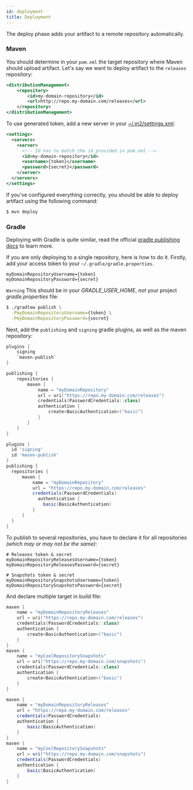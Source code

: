 ```yaml
---
id: deployment
title: Deployment
---
```


The deploy phase adds your artifact to a remote repository automatically.

### Maven

You should determine in your `pom.xml` the target repository where Maven should upload artifact.
Let's say we want to deploy artifact to the `releases` repository:

```xml
<distributionManagement>
    <repository>
        <id>my-domain-repository</id>
        <url>http://repo.my-domain.com/releases</url>
    </repository>
</distributionManagement>
```

To use generated token, add a new server in your [~/.m2/settings.xml](https://maven.apache.org/settings.html):

```xml
<settings>
  <servers>
    <server>
      <!-- Id has to match the id provided in pom.xml -->
      <id>my-domain-repository</id>
      <username>{token}</username>
      <password>{secret}</password>
    </server>
  </servers>
</settings>
```

If you've configured everything correctly, you should be able to deploy artifact using the following command:

```bash
$ mvn deploy
```

### Gradle

Deploying with Gradle is quite similar, read the official [gradle publishing docs](https://docs.gradle.org/current/userguide/publishing_maven.html) to learn more.

If you are only deploying to a single repository, here is how to do it.
Firstly, add your access token to your `~/.gradle/gradle.properties`.

<CodeVariants>
  <CodeVariant name="~/.gradle/gradle.properties">

```properties
myDomainRepositoryUsername={token}
myDomainRepositoryPassword={secret}
```

`Warning` This should be in your _GRADLE_USER_HOME_, *not* your project _gradle.properties_ file:

  </CodeVariant>
  <CodeVariant name="Via command line properties">
  
```bash
$ ./gradlew publish \
  -PmyDomainRepositoryUsername={token} \
  -PmyDomainRepositoryPassword={secret}
```

  </CodeVariant>
</CodeVariants>

Next, add the `publishing` and `signing` gradle plugins, as well as the maven repository:

<CodeVariants>
  <CodeVariant name="Gradle (Kts)">

```kotlin
plugins {
    signing
    `maven-publish`
}

publishing {
    repositories {
        maven {
            name = "myDomainRepository"
            url = uri("https://repo.my-domain.com/releases")
            credentials(PasswordCredentials::class)
            authentication {
                create<BasicAuthentication>("basic")
            }
        }
    }
}
```

  </CodeVariant>
  <CodeVariant name="Gradle (Groovy)">

```groovy
plugins {
  id 'signing'
  id 'maven-publish'
}
publishing {
  repositories {
      maven {
          name = "myDomainRepository"
          url = "https://repo.my-domain.com/releases"
          credentials(PasswordCredentials)
            authentication {
              basic(BasicAuthentication)
          }
      }
  }
}
```

  </CodeVariant>
</CodeVariants>

To publish to several repositories, you have to declare it for all repositories _(which may or may not be the same)_:

```properties
# Releases token & secret
myDomainRepositoryReleasesUsername={token}
myDomainRepositoryReleasesPassword={secret}

# Snapshots token & secret
myDomainRepositorySnapshotsUsername={token}
myDomainRepositorySnapshotsPassword={secret}
```

And declare multiple target in build file:

<CodeVariants>
  <CodeVariant name="Gradle (Kts)">

```kotlin
maven {
    name = "myDomainRepositoryReleases"
    url = uri("https://repo.my-domain.com/releases")
    credentials(PasswordCredentials::class)
    authentication {
        create<BasicAuthentication>("basic")
    }
}
maven {
    name = "myCoolRepositorySnapshots"
    url = uri("https://repo.my-domain.com/snapshots")
    credentials(PasswordCredentials::class)
    authentication {
        create<BasicAuthentication>("basic")
    }
}
```

  </CodeVariant>
  <CodeVariant name="Gradle (Groovy)">

```groovy
maven {
    name = "myDomainRepositoryReleases"
    url = "https://repo.my-domain.com/releases"
    credentials(PasswordCredentials)
    authentication {
        basic(BasicAuthentication)
    }
}
maven {
    name = "myCoolRepositorySnapshots"
    url = uri("https://repo.my-domain.com/snapshots")
    credentials(PasswordCredentials)
    authentication {
        basic(BasicAuthentication)
    }
}
```

  </CodeVariant>
</CodeVariants>
